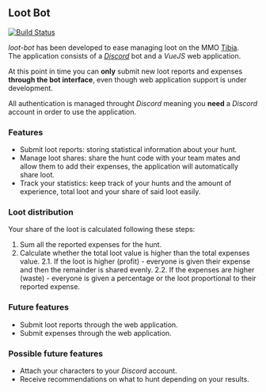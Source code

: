 ## Loot Bot

[![Build Status](https://travis-ci.org/damoresa/taskmanager.svg?branch=master)](https://travis-ci.org/damoresa/taskmanager)

_loot-bot_ has been developed to ease managing loot on the MMO [Tibia](http://www.tibia.com).  
The application consists of a [_Discord_](https://discordapp.com/) bot and a _VueJS_ web application.
  
At this point in time you can __only__ submit new loot reports and expenses 
__through the bot interface__, even though web application support is 
under development.  
  
All authentication is managed throught _Discord_ meaning you __need__ a _Discord_ 
account in order to use the application.

### Features

* Submit loot reports: storing statistical information about your hunt.
* Manage loot shares: share the hunt code with your team mates and allow them 
to add their expenses, the application will automatically share loot.
* Track your statistics: keep track of your hunts and the amount of experience, 
total loot and your share of said loot easily.

### Loot distribution

Your share of the loot is calculated following these steps:

1. Sum all the reported expenses for the hunt.
2. Calculate whether the total loot value is higher than the total expenses value.
  2.1. If the loot is higher (profit) - everyone is given their expense and then the remainder is shared evenly.
  2.2. If the expenses are higher (waste) - everyone is given a percentage or the loot proportional to their reported expense.

### Future features

* Submit loot reports through the web application.
* Submit expenses through the web application.

### Possible future features

* Attach your characters to your _Discord_ account.
* Receive recommendations on what to hunt depending on your results.